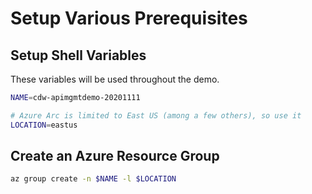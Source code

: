 # Setup Various Prerequisites

## Setup Shell Variables

These variables will be used throughout the demo.

```bash
NAME=cdw-apimgmtdemo-20201111

# Azure Arc is limited to East US (among a few others), so use it
LOCATION=eastus
```

## Create an Azure Resource Group

```bash
az group create -n $NAME -l $LOCATION
```
